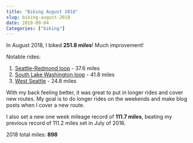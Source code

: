 ```yaml
---
title: "Biking August 2018"
slug: biking-august-2018
date: 2018-09-04
Categories: ["biking"]
---
```


In August 2018, I biked **251.8 miles**! Much improvement!

Notable rides:

1. [Seattle-Redmond loop](/posts/bike-seattle-redmond/) - 37.6 miles
1. [South Lake Washington loop](/posts/south-lake-washington/) - 41.8 miles
1. [West Seattle](/posts/west-seattle/) - 24.8 miles

With my back feeling better, it was great to put in longer rides and cover new routes. My goal is to do longer rides on the weekends and make blog posts when I cover a new route.

I also set a new one week mileage record of **111.7 miles**, beating my previous record of 111.2 miles set in July of 2016.

2018 total miles: **898**

